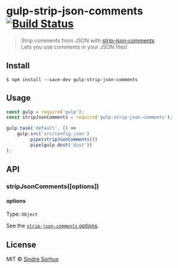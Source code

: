 # gulp-strip-json-comments [![Build Status](https://travis-ci.org/sindresorhus/gulp-strip-json-comments.svg?branch=master)](https://travis-ci.org/sindresorhus/gulp-strip-json-comments)

> Strip comments from JSON with [strip-json-comments](https://github.com/sindresorhus/strip-json-comments)<br>
> Lets you use comments in your JSON files!


## Install

```
$ npm install --save-dev gulp-strip-json-comments
```


## Usage

```js
const gulp = require('gulp');
const stripJsonComments = require('gulp-strip-json-comments');

gulp.task('default', () =>
	gulp.src('src/config.json')
		.pipe(stripJsonComments())
		.pipe(gulp.dest('dist'))
);
```


## API

### stripJsonComments([options])

#### options

Type: `Object`

See the [`strip-json-comments` options](https://github.com/sindresorhus/strip-json-comments#options).


## License

MIT © [Sindre Sorhus](https://sindresorhus.com)
